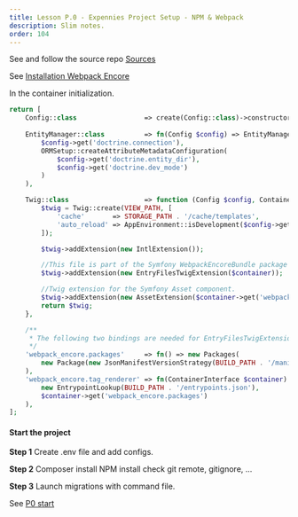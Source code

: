```yaml
---
title: Lesson P.0 - Expennies Project Setup - NPM & Webpack
description: Slim notes.
order: 104
---
```


See and follow the source repo [Sources](https://github.com/ggelashvili/expennies/tree/P0_Start)


See [Installation Webpack Encore](https://symfony.com/doc/current/frontend.html#webpack-encore)

In the container initialization.

```php
return [
    Config::class                 => create(Config::class)->constructor(require CONFIG_PATH . '/app.php'),
    
    EntityManager::class          => fn(Config $config) => EntityManager::create(
        $config->get('doctrine.connection'),
        ORMSetup::createAttributeMetadataConfiguration(
            $config->get('doctrine.entity_dir'),
            $config->get('doctrine.dev_mode')
        )
    ),

    Twig::class                   => function (Config $config, ContainerInterface $container) {
        $twig = Twig::create(VIEW_PATH, [
            'cache'       => STORAGE_PATH . '/cache/templates',
            'auto_reload' => AppEnvironment::isDevelopment($config->get('app_environment')),
        ]);

        $twig->addExtension(new IntlExtension());

		//This file is part of the Symfony WebpackEncoreBundle package
        $twig->addExtension(new EntryFilesTwigExtension($container));

		//Twig extension for the Symfony Asset component.
        $twig->addExtension(new AssetExtension($container->get('webpack_encore.packages')));
        return $twig;
    },

    /**
     * The following two bindings are needed for EntryFilesTwigExtension & AssetExtension to work for Twig
     */
    'webpack_encore.packages'     => fn() => new Packages(
        new Package(new JsonManifestVersionStrategy(BUILD_PATH . '/manifest.json'))
    ),
    'webpack_encore.tag_renderer' => fn(ContainerInterface $container) => new TagRenderer(
        new EntrypointLookup(BUILD_PATH . '/entrypoints.json'),
        $container->get('webpack_encore.packages')
    ),
];

```

#### Start the project

**Step 1**
Create .env file and add configs.

**Step 2**
Composer install
NPM install
check git remote, gitignore, ...

**Step 3**
Launch migrations with command file.



See [P0 start](https://github.com/ggelashvili/expennies/tree/P0_Start)